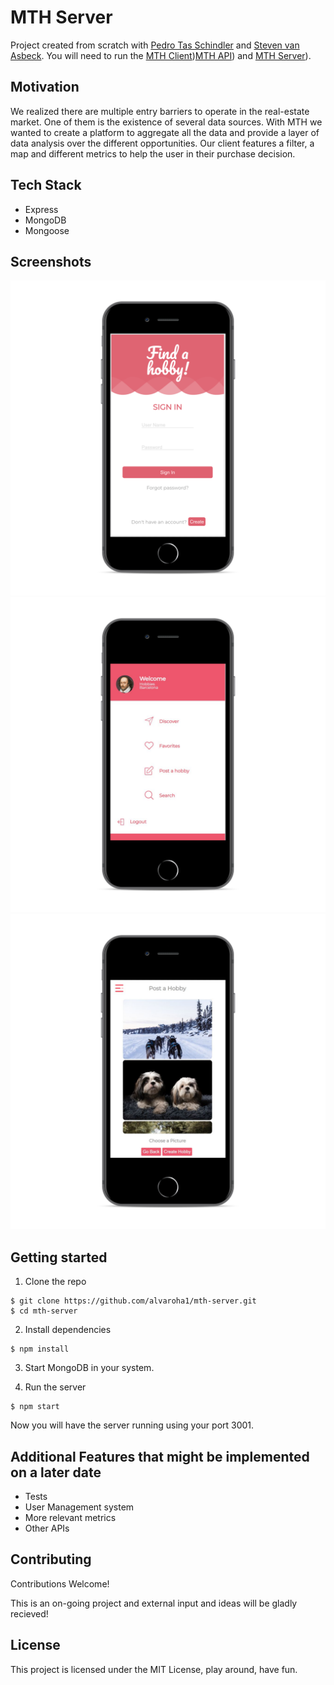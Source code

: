 # MTH Server
Project created from scratch with [Pedro Tas Schindler]( https://github.com/ps3611) and [Steven van Asbeck]( https://github.com/stevenspyramid).
You will need to run the [MTH Client]( https://github.com/alvaroha1/mth-client))[MTH API]( https://github.com/alvaroha1/mth-api)) and [MTH Server]( https://github.com/alvaroha1/mth-server)).

## Motivation
We realized there are multiple entry barriers to operate in the real-estate market. One of them is the existence of several data sources.
With MTH we wanted to create a platform to aggregate all the data and provide a layer of data analysis over the different opportunities.
Our client features a filter, a map and different metrics to help the user in their purchase decision.

## Tech Stack
* Express
* MongoDB
* Mongoose

## Screenshots
![login](https://github.com/alvaroha1/find-a-hobby-client/blob/master/assets/sc0.png)
![dashboard](https://github.com/alvaroha1/find-a-hobby-client/blob/master/assets/sc1.png)
![select a picture](https://github.com/alvaroha1/find-a-hobby-client/blob/master/assets/sc2.png)

## Getting started

1. Clone the repo

```
$ git clone https://github.com/alvaroha1/mth-server.git
$ cd mth-server
```

2. Install dependencies
```
$ npm install
```
3. Start MongoDB in your system.

4. Run the server 
```
$ npm start
```

Now you will have the server running using your port 3001.

## Additional Features that might be implemented on a later date
* Tests
* User Management system
* More relevant metrics
* Other APIs

## Contributing
Contributions Welcome!

This is an on-going project and external input and ideas will be gladly recieved!

## License
This project is licensed under the MIT License, play around, have fun.

